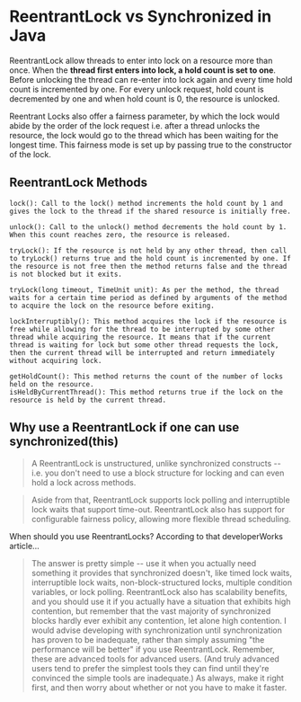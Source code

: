 ReentrantLock vs Synchronized in Java
===================

ReentrantLock allow threads to enter into lock on a resource more than once. When the **thread first enters into lock, a hold count is set to one**. Before unlocking the thread can re-enter into lock again and every time hold count is incremented by one. For every unlock request, hold count is decremented by one and when hold count is 0, the resource is unlocked.

Reentrant Locks also offer a fairness parameter, by which the lock would abide by the order of the lock request i.e. after a thread unlocks the resource, the lock would go to the thread which has been waiting for the longest time. This fairness mode is set up by passing true to the constructor of the lock.


## <i class="icon-file"></i> ReentrantLock Methods

```
lock(): Call to the lock() method increments the hold count by 1 and gives the lock to the thread if the shared resource is initially free.

unlock(): Call to the unlock() method decrements the hold count by 1. When this count reaches zero, the resource is released.

tryLock(): If the resource is not held by any other thread, then call to tryLock() returns true and the hold count is incremented by one. If the resource is not free then the method returns false and the thread is not blocked but it exits.

tryLock(long timeout, TimeUnit unit): As per the method, the thread waits for a certain time period as defined by arguments of the method to acquire the lock on the resource before exiting.

lockInterruptibly(): This method acquires the lock if the resource is free while allowing for the thread to be interrupted by some other thread while acquiring the resource. It means that if the current thread is waiting for lock but some other thread requests the lock, then the current thread will be interrupted and return immediately without acquiring lock.

getHoldCount(): This method returns the count of the number of locks held on the resource.
isHeldByCurrentThread(): This method returns true if the lock on the resource is held by the current thread.
``` 

## <i class="icon-file"></i> Why use a ReentrantLock if one can use synchronized(this)

> A ReentrantLock is unstructured, unlike synchronized constructs -- i.e. you don't need to use a block structure for locking and can even hold a lock across methods. 

> Aside from that, ReentrantLock supports lock polling and interruptible lock waits that support time-out. ReentrantLock also has support for configurable fairness policy, allowing more flexible thread scheduling.

When should you use ReentrantLocks? According to that developerWorks article...

> The answer is pretty simple -- use it when you actually need something it provides that synchronized doesn't, like timed lock waits, interruptible lock waits, non-block-structured locks, multiple condition variables, or lock polling. ReentrantLock also has scalability benefits, and you should use it if you actually have a situation that exhibits high contention, but remember that the vast majority of synchronized blocks hardly ever exhibit any contention, let alone high contention. I would advise developing with synchronization until synchronization has proven to be inadequate, rather than simply assuming "the performance will be better" if you use ReentrantLock. Remember, these are advanced tools for advanced users. (And truly advanced users tend to prefer the simplest tools they can find until they're convinced the simple tools are inadequate.) As always, make it right first, and then worry about whether or not you have to make it faster.
